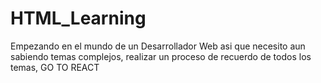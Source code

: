 # HTML_Learning
Empezando en el mundo de un Desarrollador Web asi que necesito aun sabiendo temas complejos, realizar un proceso de recuerdo de todos los temas, GO TO REACT
